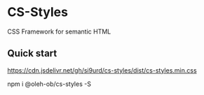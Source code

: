 # CS-Styles

CSS Framework for semantic HTML

## Quick start

https://cdn.jsdelivr.net/gh/si9urd/cs-styles/dist/cs-styles.min.css

npm i @oleh-ob/cs-styles -S
